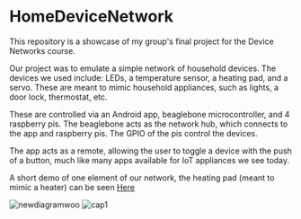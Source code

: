 # HomeDeviceNetwork
This repository is a showcase of my group's final project for the Device Networks course.

Our project was to emulate a simple network of household devices.
The devices we used include: LEDs, a temperature sensor, a heating pad, and a servo.
These are meant to mimic household appliances, such as lights, a door lock, thermostat, etc.

These are controlled via an Android app, beaglebone microcontroller, and 4 raspberry pis.
The beaglebone acts as the network hub, which connects to the app and raspberry pis. The GPIO of the pis control the devices.

The app acts as a remote, allowing the user to toggle a device with the push of a button, much like many apps available for IoT appliances we see today.

A short demo of one element of our network, the heating pad (meant to mimic a heater) can be seen [Here](https://www.youtube.com/watch?v=TFgk-hnp7Po)

![newdiagramwoo](https://github.com/user-attachments/assets/38a82583-77d0-45ae-80a1-93a0379db25a)
![cap1](https://github.com/user-attachments/assets/fb3ba357-b1a5-49f7-9b07-274cafe88539)
